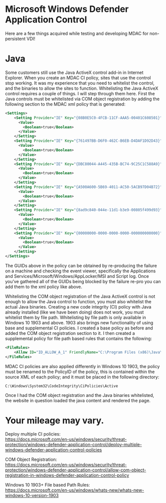 # Microsoft Windows Defender Application Control
Here are a few things acquired while testing and developing MDAC for non-persistent VDI!

# Java
Some customers still use the Java ActiveX control add-in in Internet Explorer.  When you create an MDAC CI policy, sites that use the control stop working.  It was my experience that you need to whitelist the control, and the binaries to allow the sites to function.  Whitelisting the Java ActiveX control requires a couple of things.  I will step through them here.  First the Java controls must be whitelisted via COM object registration by adding the following section to the MDAC xml policy that is generated:

```xml
<Settings>
    <Setting Provider="IE" Key="{08B0E5C0-4FCB-11CF-AAA5-00401C608501}" ValueName="EnterpriseDefinedClsId">
      <Value>
        <Boolean>true</Boolean>
      </Value>
    </Setting>
    <Setting Provider="IE" Key="{761497BB-D6F0-462C-B6EB-D4DAF1D92D43}" ValueName="EnterpriseDefinedClsId">
      <Value>
        <Boolean>true</Boolean>
      </Value>
    </Setting>
    <Setting Provider="IE" Key="{DBC80044-A445-435B-BC74-9C25C1C588A9}" ValueName="EnterpriseDefinedClsId">
      <Value>
        <Boolean>true</Boolean>
      </Value>
    </Setting>
    <Setting Provider="IE" Key="{A500A600-5B69-4011-AC50-5ACB97D04B72}" ValueName="EnterpriseDefinedClsId">
      <Value>
        <Boolean>true</Boolean>
      </Value>
    </Setting>
    <Setting Provider="IE" Key="{8ad9c840-044e-11d1-b3e9-00805f499d93}" ValueName="EnterpriseDefinedClsId">
      <Value>
        <Boolean>true</Boolean>
      </Value>
    </Setting>
    <Setting Provider="IE" Key="{00000000-0000-0000-0000-000000000000}" ValueName="EnterpriseDefinedClsId">
      <Value>
        <Boolean>true</Boolean>
      </Value>
    </Setting>
</Settings>
```
The GUIDs above in the policy can be obtained by re-producing the failure on a machine and checking the event viewer, specifically the Applications and Services/Microsoft/Windows/AppLocker/MSI and Script log.  Once you’ve gathered all of the GUIDs being blocked by the failure re-pro you can add them to the xml policy like above.

Whitelisting the COM object registration of the Java ActiveX control is not enough to allow the Java control to function, you must also whitelist the actual Java binaries.  Creating a new code integrity (CI) policy with Java already installed (like we have been doing) does not work, you must whitelist them by file path.  Whitelisting by file path is only available in Windows 10 1903 and above.  1903 also brings new functionality of using base and supplemental CI policies.  I created a base policy as before and added the COM object registration section to it.  I then created a supplemental policy for file path based rules that contains the following:
```xml
<FileRules>
    <Allow ID="ID_ALLOW_A_1" FriendlyName="C:\Program Files (x86)\Java\* FileRule" MinimumFileVersion="0.0.0.0" FilePath="C:\Program Files (x86)\Java\*" />
</FileRules>
```
MDAC CI policies are also applied differently in Windows 10 1903, the policy must be renamed to the PolicyID of the policy, this is contained within the source XML of each policy; and it must be placed in the following directory:
```
C:\Windows\System32\CodeIntegrity\CiPolicies\Active
```
Once I had the COM object registration and the Java binaries whitelisted, the website in question loaded the java content and rendered the page.

# Your mileage may vary.

Deploy multiple CI policies:<br />
https://docs.microsoft.com/en-us/windows/security/threat-protection/windows-defender-application-control/deploy-multiple-windows-defender-application-control-policies

COM Object Registration:<br />
https://docs.microsoft.com/en-us/windows/security/threat-protection/windows-defender-application-control/allow-com-object-registration-in-windows-defender-application-control-policy

Windows 10 1903+ File based Path Rules:<br />
https://docs.microsoft.com/en-us/windows/whats-new/whats-new-windows-10-version-1903
